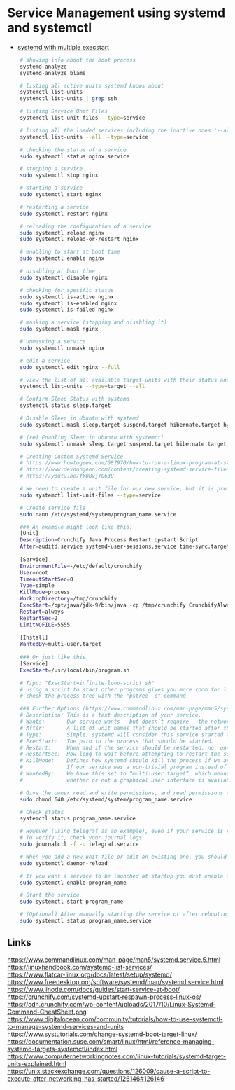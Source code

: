 # Service Management using systemd and systemctl
- [systemd with multiple execstart](https://github.com/mbHAW/ProjektC/blob/doc/systemd%20with%20multiple%20execstart.md)

```bash
    # showing info about the boot process
    systemd-analyze
    systemd-analyze blame

    # listing all active units systemd knows about
    systemctl list-units
    systemctl list-units | grep ssh

    # listing Service Unit Files
    systemctl list-unit-files --type=service

    # listing all the loaded services including the inactive ones '--all'
    systemctl list-units --all --type=service

    # checking the status of a service
    sudo systemctl status nginx.service

    # stopping a service
    sudo systemctl stop nginx

    # starting a service
    sudo systemctl start nginx

    # restarting a service
    sudo systemctl restart nginx

    # reloading the configuration of a service
    sudo systemctl reload nginx
    sudo systemctl reload-or-restart nginx

    # enabling to start at boot time
    sudo systemctl enable nginx

    # disabling at boot time
    sudo systemctl disable nginx

    # checking for specific status
    sudo systemctl is-active nginx
    sudo systemctl is-enabled nginx
    sudo systemctl is-failed nginx

    # masking a service (stopping and disabling it)
    sudo systemctl mask nginx

    # unmasking a service
    sudo systemctl unmask nginx

    # edit a service
    sudo systemctl edit nginx --full

    # view the list of all available target-units with their status and a brief description
    systemctl list-units --type=target --all
```

```bash
    # Confirm Sleep Status with systemd
    systemctl status sleep.target

    # Disable Sleep in Ubuntu with systemd
    sudo systemctl mask sleep.target suspend.target hibernate.target hybrid-sleep.target

    # (re) Enabling Sleep in Ubuntu with systemctl
    sudo systemctl unmask sleep.target suspend.target hibernate.target hybrid-sleep.target
```

```bash
    # Creating Custom Systemd Service
    # https://www.howtogeek.com/687970/how-to-run-a-linux-program-at-startup-with-systemd/
    # https://www.devdungeon.com/content/creating-systemd-service-files
    # https://youtu.be/fYQBvjYQ63U

    # We need to create a unit file for our new service, but it is prudent to make sure none of the existing unit files have the name we want to give our new service.
    sudo systemctl list-unit-files --type=service

    # Create service file
    sudo nano /etc/systemd/system/program_name.service

    ### An example might look like this:
    [Unit]
    Description=Crunchify Java Process Restart Upstart Script
    After=auditd.service systemd-user-sessions.service time-sync.target
 
    [Service]
    EnvironmentFile=-/etc/default/crunchify
    User=root
    TimeoutStartSec=0
    Type=simple
    KillMode=process
    WorkingDirectory=/tmp/crunchify
    ExecStart=/opt/java/jdk-9/bin/java -cp /tmp/crunchify CrunchifyAlwaysRunningProgram
    Restart=always
    RestartSec=2
    LimitNOFILE=5555
 
    [Install]
    WantedBy=multi-user.target
    
    ### Or just like this.
    [Service]
    ExecStart=/usr/local/bin/program.sh

    # Tipp: "ExecStart=infinite-loop-script.sh"
    # using a script to start other programs gives you more room for long execution lines or multiple line instructions. Stopping the script will usually also stop the programs.
    # check the process tree with the "pstree -c" command.

    ### Further Options (https://www.commandlinux.com/man-page/man5/systemd.service.5.html)
    # Description: This is a text description of your service.
    # Wants:       Our service wants — but doesn’t require — the network to be up before our service is started.
    # After:       A list of unit names that should be started after this service has been successfully started, if they’re not already running.
    # Type:        Simple. systemd will consider this service started as soon as the process specified by ExecStart has been forked.
    # ExecStart:   The path to the process that should be started.
    # Restart:     When and if the service should be restarted. no, on-success, on-failure, on-abnormal, on-watchdog, on-abort, or always
    # RestartSec:  How long to wait before attempting to restart the service. This value is in seconds.
    # KillMode:    Defines how systemd should kill the process if we ask systemctl to stop the service. “process” causes systemd to use the SIGTERM signal on the main process only.
    #              If our service was a non-trivial program instead of a simple script, we would set this to “mixed” to ensure that any spawned processes were also terminated.
    # WantedBy:    We have this set to “multi-user.target”, which means the service should be started as long as the system is in a state where multiple users can log in,
    #              whether or not a graphical user interface is available.

    # Give the owner read and write permissions, and read permissions to the group. Others will have no permissions.
    sudo chmod 640 /etc/systemd/system/program_name.service

    # Check status
    systemctl status program_name.service

    # However (using telegraf as an example), even if your service is running, it does not guarantee that it is correctly sending data to InfluxDB.
    # To verify it, check your journal logs.
    sudo journalctl -f -u telegraf.service

    # When you add a new unit file or edit an existing one, you should tell systemd to reload the unit file definitions.
    sudo systemctl daemon-reload

    # If you want a service to be launched at startup you must enable it
    sudo systemctl enable program_name

    # Start the service
    sudo systemctl start program_name

    # (Optional) After manually starting the service or after rebooting the computer, we can verify that our service is running correctly
    sudo systemctl status program_name.service
```

## Links
https://www.commandlinux.com/man-page/man5/systemd.service.5.html  
https://linuxhandbook.com/systemd-list-services/  
https://www.flatcar-linux.org/docs/latest/setup/systemd/  
https://www.freedesktop.org/software/systemd/man/systemd.service.html  
https://www.linode.com/docs/guides/start-service-at-boot/  
https://crunchify.com/systemd-upstart-respawn-process-linux-os/  
https://cdn.crunchify.com/wp-content/uploads/2017/10/Linux-Systemd-Command-CheatSheet.png  
https://www.digitalocean.com/community/tutorials/how-to-use-systemctl-to-manage-systemd-services-and-units  
https://www.systutorials.com/change-systemd-boot-target-linux/  
https://documentation.suse.com/smart/linux/html/reference-managing-systemd-targets-systemctl/index.html  
https://www.computernetworkingnotes.com/linux-tutorials/systemd-target-units-explained.html  
https://unix.stackexchange.com/questions/126009/cause-a-script-to-execute-after-networking-has-started/126146#126146  
